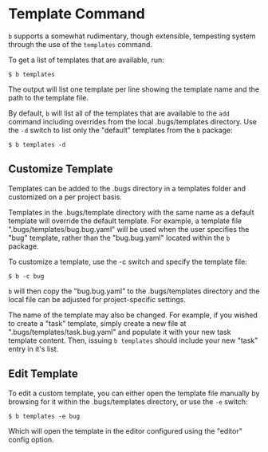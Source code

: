 Template Command
========================================================================================================================
`b` supports a somewhat rudimentary, though extensible, tempesting system through the use of the `templates` command.

To get a list of templates that are available, run:

    $ b templates

The output will list one template per line showing the template name and the path to the template file.

By default, `b` will list all of the templates that are available to the `add` command including overrides from the local .bugs/templates directory.  Use the `-d` switch to list only the "default" templates from the `b` package:

    $ b templates -d




Customize Template
------------------------------------------------------------------------------------------------------------------------
Templates can be added to the .bugs directory in a templates folder and customized on a per project basis.

Templates in the .bugs/template directory with the same name as a default template will override the default template.  For example, a template file ".bugs/templates/bug.bug.yaml" will be used when the user specifies the "bug" template, rather than the "bug.bug.yaml" located within the `b` package.

To customize a template, use the -c switch and specify the template file:

    $ b -c bug

`b` will then copy the "bug.bug.yaml" to the .bugs/templates directory and the local file can be adjusted for project-specific settings.

The name of the template may also be changed.  For example, if you wished to create a "task" template, simply create a new file at ".bugs/templates/task.bug.yaml" and populate it with your new task template content.  Then, issuing `b templates` should include your new "task" entry in it's list.




Edit Template
------------------------------------------------------------------------------------------------------------------------
To edit a custom template, you can either open the template file manually by browsing for it within the .bugs/templates directory, or use the `-e` switch:

    $ b templates -e bug

Which will open the template in the editor configured using the "editor" config option.
